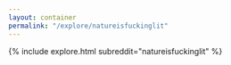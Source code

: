 ```yaml
---
layout: container
permalink: "/explore/natureisfuckinglit"
---
```


<link rel="stylesheet" type="text/css" href="/static/css/explore.css">
{% include explore.html subreddit="natureisfuckinglit" %}

